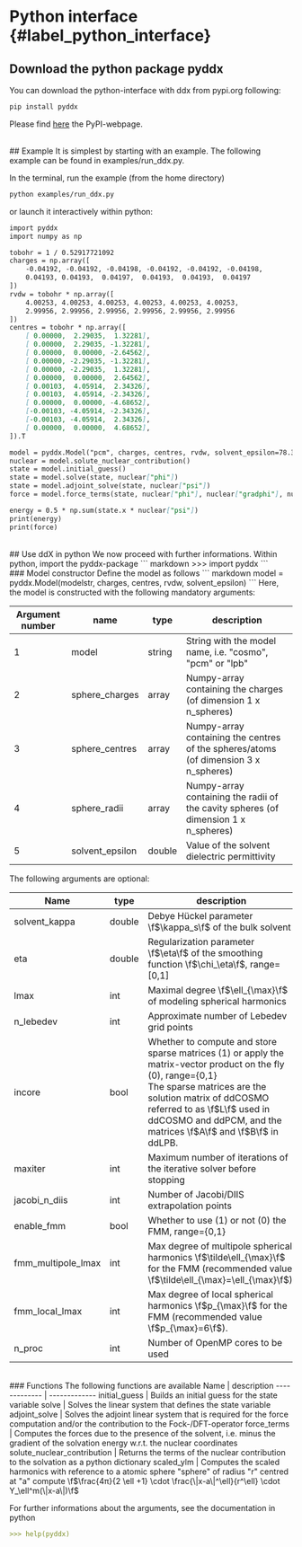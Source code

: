# Python interface  {#label_python_interface}

## Download the python package pyddx
You can download the python-interface with ddx from pypi.org following:
``` markdown
pip install pyddx
```
Please find [here](https://pypi.org/project/pyddx/) the PyPI-webpage.


<br />
## Example
It is simplest by starting with an example. 
The following example can be found in examples/run_ddx.py. 

In the terminal, run the example (from the home directory)
``` markdown
python examples/run_ddx.py 
```

or launch it interactively within python:
``` markdown
import pyddx
import numpy as np

tobohr = 1 / 0.52917721092
charges = np.array([
    -0.04192, -0.04192, -0.04198, -0.04192, -0.04192, -0.04198,
    0.04193, 0.04193,  0.04197,  0.04193,  0.04193,  0.04197
])
rvdw = tobohr * np.array([
    4.00253, 4.00253, 4.00253, 4.00253, 4.00253, 4.00253,
    2.99956, 2.99956, 2.99956, 2.99956, 2.99956, 2.99956
])
centres = tobohr * np.array([
    [ 0.00000,  2.29035,  1.32281],  
    [ 0.00000,  2.29035, -1.32281],  
    [ 0.00000,  0.00000, -2.64562],  
    [ 0.00000, -2.29035, -1.32281],  
    [ 0.00000, -2.29035,  1.32281],  
    [ 0.00000,  0.00000,  2.64562],  
    [ 0.00103,  4.05914,  2.34326],  
    [ 0.00103,  4.05914, -2.34326],  
    [ 0.00000,  0.00000, -4.68652],  
    [-0.00103, -4.05914, -2.34326],  
    [-0.00103, -4.05914,  2.34326],  
    [ 0.00000,  0.00000,  4.68652],  
]).T

model = pyddx.Model("pcm", charges, centres, rvdw, solvent_epsilon=78.3553)
nuclear = model.solute_nuclear_contribution()
state = model.initial_guess()
state = model.solve(state, nuclear["phi"])
state = model.adjoint_solve(state, nuclear["psi"])
force = model.force_terms(state, nuclear["phi"], nuclear["gradphi"], nuclear["psi"])

energy = 0.5 * np.sum(state.x * nuclear["psi"])
print(energy)
print(force)
```

<br />
## Use ddX in python
We now proceed with further informations.
Within python, import the pyddx-package
``` markdown
>>> import pyddx
```

<br />
### Model constructor
Define the model as follows
``` markdown
model = pyddx.Model(modelstr, charges, centres, rvdw, solvent_epsilon)
```
Here, the model is constructed with the following mandatory arguments:

Argument number | name | type        | description   
------------- | ------------- | -------------- | -------------- 
1  | model | string | String with the model name, i.e. "cosmo", "pcm" or "lpb"
2  | sphere_charges | array  | Numpy-array containing the charges (of dimension 1 x n_spheres)
3  | sphere_centres | array  | Numpy-array  containing the centres of the spheres/atoms (of dimension 3 x n_spheres)
4  | sphere_radii | array  | Numpy-array  containing the radii of the cavity spheres (of dimension 1 x n_spheres)
5  | solvent_epsilon | double | Value of the solvent dielectric permittivity

The following arguments are optional:

Name | type        | description   
------------- | ------------- | -------------- 
solvent_kappa  | double | Debye Hückel parameter \f$\kappa_s\f$ of the bulk solvent
eta  | double  | Regularization parameter \f$\eta\f$ of the smoothing function \f$\chi_\eta\f$, range=[0,1]
lmax  | int  | Maximal degree \f$\ell_{\max}\f$ of modeling spherical harmonics
n_lebedev  | int  | Approximate number of Lebedev grid points
incore | bool | Whether to compute and store sparse matrices (1) or apply the matrix-vector product on the fly (0), range={0,1} <br /> The sparse matrices are the solution matrix of ddCOSMO referred to as \f$L\f$ used in ddCOSMO and ddPCM, and the matrices \f$A\f$ and \f$B\f$ in ddLPB.
maxiter  | int  | Maximum number of iterations of the iterative solver before stopping
jacobi_n_diis | int | Number of Jacobi/DIIS extrapolation points
enable_fmm | bool | Whether to use (1) or not (0) the FMM, range={0,1} 
fmm_multipole_lmax | int | Max degree of multipole spherical harmonics \f$\tilde\ell_{\max}\f$ for the FMM (recommended value \f$\tilde\ell_{\max}=\ell_{\max}\f$). 
fmm_local_lmax | int | Max degree of local spherical harmonics \f$p_{\max}\f$ for the FMM (recommended value \f$p_{\max}=6\f$). 
n_proc | int | Number of OpenMP cores to be used

<br />
### Functions
The following functions are available 
Name | description   
------------- | ------------- 
initial_guess | Builds an initial guess for the state variable
solve         | Solves the linear system that defines the state variable
adjoint_solve | Solves the adjoint linear system that is required for the force computation and/or the contribution to the Fock-/DFT-operator
force_terms   | Computes the forces due to the presence of the solvent, i.e. minus the gradient of the solvation energy w.r.t. the nuclear coordinates
solute_nuclear_contribution | Returns the terms of the nuclear contribution to the solvation as a python dictionary
scaled_ylm    | Computes the scaled harmonics with reference to a atomic sphere "sphere" of radius "r" centred at "a" compute \f$\frac{4π}{2 \ell +1} \cdot \frac{\|x-a\|^\ell}{r^\ell} \cdot Y_\ell^m(\|x-a\|)\f$

For further informations about the arguments, see the documentation in python 
``` markdown
>>> help(pyddx)
```


